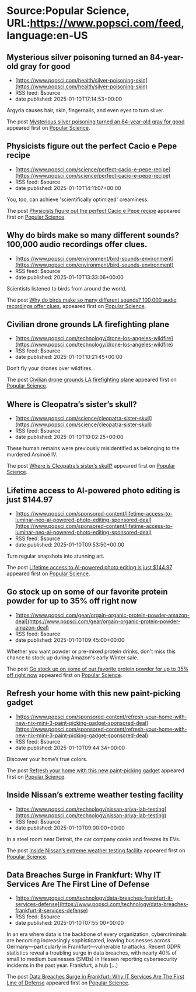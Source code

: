 # Source:Popular Science, URL:https://www.popsci.com/feed, language:en-US

## Mysterious silver poisoning turned an 84-year-old gray for good
 - [https://www.popsci.com/health/silver-poisoning-skin](https://www.popsci.com/health/silver-poisoning-skin)
 - RSS feed: $source
 - date published: 2025-01-10T17:14:53+00:00

<p>Argyria causes hair, skin, fingernails, and even eyes to turn silver.</p>
<p>The post <a href="https://www.popsci.com/health/silver-poisoning-skin/">Mysterious silver poisoning turned an 84-year-old gray for good</a> appeared first on <a href="https://www.popsci.com">Popular Science</a>.</p>

## Physicists figure out the perfect Cacio e Pepe recipe
 - [https://www.popsci.com/science/perfect-cacio-e-pepe-recipe](https://www.popsci.com/science/perfect-cacio-e-pepe-recipe)
 - RSS feed: $source
 - date published: 2025-01-10T14:11:07+00:00

<p>You, too, can achieve 'scientifically optimized' creaminess.</p>
<p>The post <a href="https://www.popsci.com/science/perfect-cacio-e-pepe-recipe/">Physicists figure out the perfect Cacio e Pepe recipe</a> appeared first on <a href="https://www.popsci.com">Popular Science</a>.</p>

## Why do birds make so many different sounds? 100,000 audio recordings offer clues.
 - [https://www.popsci.com/environment/bird-sounds-environment](https://www.popsci.com/environment/bird-sounds-environment)
 - RSS feed: $source
 - date published: 2025-01-10T13:33:06+00:00

<p>Scientists listened to birds from around the world.</p>
<p>The post <a href="https://www.popsci.com/environment/bird-sounds-environment/">Why do birds make so many different sounds? 100,000 audio recordings offer clues.</a> appeared first on <a href="https://www.popsci.com">Popular Science</a>.</p>

## Civilian drone grounds LA firefighting plane
 - [https://www.popsci.com/technology/drone-los-angeles-wildfire](https://www.popsci.com/technology/drone-los-angeles-wildfire)
 - RSS feed: $source
 - date published: 2025-01-10T10:21:45+00:00

<p>Don’t fly your drones over wildfires.</p>
<p>The post <a href="https://www.popsci.com/technology/drone-los-angeles-wildfire/">Civilian drone grounds LA firefighting plane</a> appeared first on <a href="https://www.popsci.com">Popular Science</a>.</p>

## Where is Cleopatra’s sister’s skull?
 - [https://www.popsci.com/science/cleopatra-sister-skull](https://www.popsci.com/science/cleopatra-sister-skull)
 - RSS feed: $source
 - date published: 2025-01-10T10:02:25+00:00

<p>These human remains were previously misidentified as belonging to the murdered Arsinoë IV.</p>
<p>The post <a href="https://www.popsci.com/science/cleopatra-sister-skull/">Where is Cleopatra&#8217;s sister&#8217;s skull?</a> appeared first on <a href="https://www.popsci.com">Popular Science</a>.</p>

## Lifetime access to AI-powered photo editing is just $144.97
 - [https://www.popsci.com/sponsored-content/lifetime-access-to-luminar-neo-ai-powered-photo-editing-sponsored-deal](https://www.popsci.com/sponsored-content/lifetime-access-to-luminar-neo-ai-powered-photo-editing-sponsored-deal)
 - RSS feed: $source
 - date published: 2025-01-10T09:53:50+00:00

<p>Turn regular snapshots into stunning art.</p>
<p>The post <a href="https://www.popsci.com/sponsored-content/lifetime-access-to-luminar-neo-ai-powered-photo-editing-sponsored-deal/">Lifetime access to AI-powered photo editing is just $144.97</a> appeared first on <a href="https://www.popsci.com">Popular Science</a>.</p>

## Go stock up on some of our favorite protein powder for up to 35% off right now
 - [https://www.popsci.com/gear/orgain-organic-protein-powder-amazon-deal](https://www.popsci.com/gear/orgain-organic-protein-powder-amazon-deal)
 - RSS feed: $source
 - date published: 2025-01-10T09:45:00+00:00

<p>Whether you want powder or pre-mixed protein drinks, don't miss this chance to stock up during Amazon's early Winter sale. </p>
<p>The post <a href="https://www.popsci.com/gear/orgain-organic-protein-powder-amazon-deal/">Go stock up on some of our favorite protein powder for up to 35% off right now</a> appeared first on <a href="https://www.popsci.com">Popular Science</a>.</p>

## Refresh your home with this new paint-picking gadget
 - [https://www.popsci.com/sponsored-content/refresh-your-home-with-new-nix-mini-3-paint-picking-gadget-sponsored-deal](https://www.popsci.com/sponsored-content/refresh-your-home-with-new-nix-mini-3-paint-picking-gadget-sponsored-deal)
 - RSS feed: $source
 - date published: 2025-01-10T09:44:34+00:00

<p>Discover your home’s true colors.</p>
<p>The post <a href="https://www.popsci.com/sponsored-content/refresh-your-home-with-new-nix-mini-3-paint-picking-gadget-sponsored-deal/">Refresh your home with this new paint-picking gadget</a> appeared first on <a href="https://www.popsci.com">Popular Science</a>.</p>

## Inside Nissan’s extreme weather testing facility
 - [https://www.popsci.com/technology/nissan-ariya-lab-testing](https://www.popsci.com/technology/nissan-ariya-lab-testing)
 - RSS feed: $source
 - date published: 2025-01-10T09:00:00+00:00

<p>In a steel room near Detroit, the car company cooks and freezes its EVs. </p>
<p>The post <a href="https://www.popsci.com/technology/nissan-ariya-lab-testing/">Inside Nissan&#8217;s extreme weather testing facility</a> appeared first on <a href="https://www.popsci.com">Popular Science</a>.</p>

## Data Breaches Surge in Frankfurt: Why IT Services Are The First Line of Defense
 - [https://www.popsci.com/technology/data-breaches-frankfurt-it-services-defense](https://www.popsci.com/technology/data-breaches-frankfurt-it-services-defense)
 - RSS feed: $source
 - date published: 2025-01-10T07:55:00+00:00

<p>In an era where data is the backbone of every organization, cybercriminals are becoming increasingly sophisticated, leaving businesses across Germany—particularly in Frankfurt—vulnerable to attacks. Recent GDPR statistics reveal a troubling surge in data breaches, with nearly 40% of small to medium businesses (SMBs) in Hessen reporting cybersecurity incidents in the past year. Frankfurt, a hub [&#8230;]</p>
<p>The post <a href="https://www.popsci.com/technology/data-breaches-frankfurt-it-services-defense/">Data Breaches Surge in Frankfurt: Why IT Services Are The First Line of Defense</a> appeared first on <a href="https://www.popsci.com">Popular Science</a>.</p>

